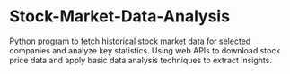 # Stock-Market-Data-Analysis
Python program to fetch historical stock market data for selected companies  and analyze key statistics. Using web APIs to download stock price data and apply basic  data analysis techniques to extract insights.
